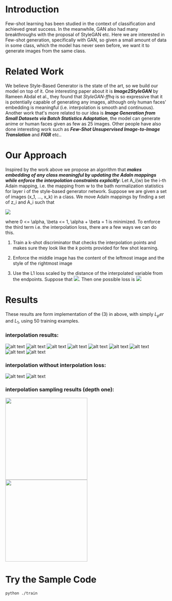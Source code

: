 # Introduction
Few-shot learning has been studied in the context of classification and achieved great success. In the meanwhile, GAN also had many breakthroughs with the proposal of StyleGAN etc. Here we are interested in Few-shot generation, specifically with GAN, so given a small amount of data in some class, which the model has never seen before, we want it to generate images  from the same class.

# Related Work
We believe Style-Based Generator is the state of the art, so we build our model on top of it. One interesting paper about it is ***Image2StyleGAN*** by Rameen Abdal et al., they found that *StyleGAN-ffhq*
is so expressive that it is potentially capable of generating any images, although only human faces' embedding is meaningful (i.e. interpolation is smooth and continuous). Another work that's more related to our idea is ***Image Generation from Small Datasets via Batch Statistics Adaptation***, the model can generate anime or human faces given as few as 25 images. Other people have also done interesting work such as ***Few-Shot Unsupervised Image-to-Image Translation*** and ***FIGR*** etc..

# Our Approach
Inspired by the work above we propose an algorithm that ***makes embedding of any class meaningful by updating the AdaIn mappings while enforce the interpolation constraints explicitly***:
Let A_i(w) be the i-th Adain mapping, i.e. the mapping from w to the bath normalization statistics for layer i of the style-based generator network. Suppose we are given a set of images (x_1, ..., x_k) in a class. We move AdaIn mappings by finding a set of z_i and A_i such that

 ![](https://github.com/XQQquxixi/stylegan_meta/blob/master/images/CodeCogsEqn.png)

where 0 <= \alpha, \beta <= 1, \alpha + \beta = 1 is minimized.
To enforce the third term i.e. the interpolation loss, there are a few ways we can do this. 

1. Train a k-shot discriminator that checks the interpolation points and makes sure they look like the $k$ points provided for few shot learning. 

2. Enforce the middle image has the content of the leftmost image and the style of the rightmost image

3. Use the L1 loss scaled by the distance of the interpolated variable from the endpoints. Suppose that ![](https://github.com/XQQquxixi/stylegan_meta/blob/master/images/CodeCogsEqn-2.png). Then one possible loss is ![](https://github.com/XQQquxixi/stylegan_meta/blob/master/images/CodeCogsEqn-3.png)
# Results
These results are form implementation of the (3) in above, with simply $L_per$ and $L_1$, using 50 training examples.
### interpolation results:
![alt text](https://github.com/XQQquxixi/stylegan_meta/blob/master/images/22.png)
![alt text](https://github.com/XQQquxixi/stylegan_meta/blob/master/images/43.png)
![alt text](https://github.com/XQQquxixi/stylegan_meta/blob/master/images/59.png)
![alt text](https://github.com/XQQquxixi/stylegan_meta/blob/master/images/82.png)
![alt text](https://github.com/XQQquxixi/stylegan_meta/blob/master/images/6.png)
![alt text](https://github.com/XQQquxixi/stylegan_meta/blob/master/images/58.png)
![alt text](https://github.com/XQQquxixi/stylegan_meta/blob/master/images/50.png)
![alt text](https://github.com/XQQquxixi/stylegan_meta/blob/master/images/75.png)
![alt text](https://github.com/XQQquxixi/stylegan_meta/blob/master/images/70.png)
### interpolation without interpolation loss:
![alt text](https://github.com/XQQquxixi/stylegan_meta/blob/master/images/7.png)
![alt text](https://github.com/XQQquxixi/stylegan_meta/blob/master/images/without_inter.png)
### interpolation sampling results (depth one):
<img src="https://github.com/XQQquxixi/stylegan_meta/blob/master/images/80_inter.png" width="256" height="256">  <img src="https://github.com/XQQquxixi/stylegan_meta/blob/master/images/89_inter.png" width="256" height="256">



# Try the Sample Code
```
python ./train
```
